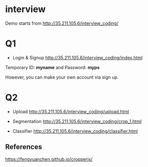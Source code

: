 
# interview 

Demo starts from http://35.211.105.6/interview_coding/

# Q1

- Login & Signup
http://35.211.105.6/interview_coding/index.html

Temporary ID: **myname** and Password: **myps**

However, you can make your own account via sign up.

# Q2

- Upload
http://35.211.105.6/interview_coding/upload.html

- Segmentation
http://35.211.105.6/interview_coding/crop_1.html

- Classifier
http://35.211.105.6/interview_coding/classifier.html



## References
https://fengyuanchen.github.io/cropperjs/
